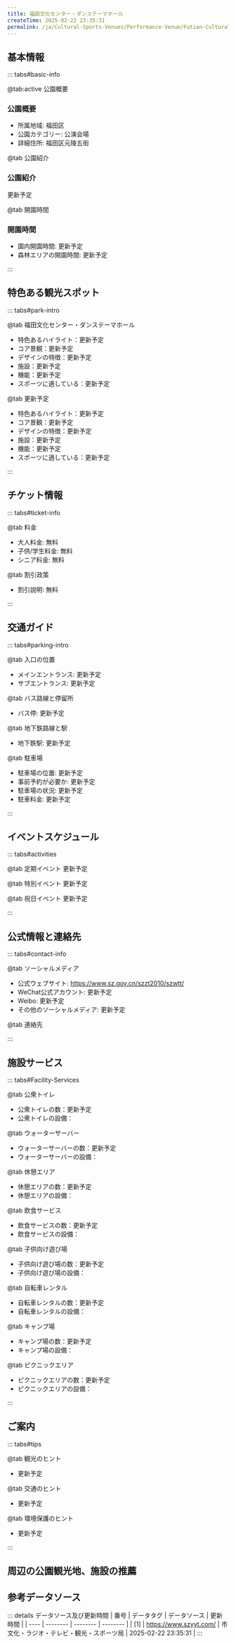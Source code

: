 ```yaml
---
title: 福田文化センター・ダンステーマホール
createTime: 2025-02-22 23:35:31
permalink: /ja/Cultural-Sports-Venues/Performance-Venue/Futian-Cultural-Center·Dance-Theme-Pavilion/
---
```



<script setup>
import ImageSwiper from '/.vuepress/theme/components/ImageSwiper.vue'
// 轮播图数据
const swiperItems = [
    {
                link: 'https://www.szyyt.com/vancheerfile/images/2024/12/20241206143332910.jpg',
                title: '福田文化センター・ダンステーマホール',
                description: '更新予定...',
                author: '市文化・ラジオ・テレビ・観光・スポーツ局',
                date: '2025/02/23'
                },
  {
                link: 'https://www.szyyt.com/vancheerfile/images/2024/12/20241206143332910.jpg',
                title: '福田文化センター・ダンステーマホール',
                description: '更新予定...',
                author: '市文化・ラジオ・テレビ・観光・スポーツ局',
                date: '2025/02/23'
                }
]
// 配置项
const swiperConfig = {
  height: 500,
  showInfo: true
}
</script>
<!-- 轮播图组件 -->
<ImageSwiper :items="swiperItems" :config="swiperConfig" />



## 基本情報

::: tabs#basic-info

@tab:active 公園概要
### 公園概要
- 所属地域: 福田区
- 公園カテゴリー: 公演会場
- 詳細住所: 福田区元陵五街

@tab 公園紹介
### 公園紹介
更新予定

@tab 開園時間
### 開園時間
- 園内開園時間: 更新予定
- 森林エリアの開園時間: 更新予定

:::

## 特色ある観光スポット

::: tabs#park-intro

@tab 福田文化センター・ダンステーマホール
<ImageCard
image="https://www.szyyt.com/vancheerfile/images/2024/12/20241206143332910.jpg"
    title="福田文化センター・ダンステーマホール"
    description="更新予定"
    date=""
    author="市文化・ラジオ・テレビ・観光・スポーツ局"
/>


- 特色あるハイライト：更新予定
- コア景観：更新予定
- デザインの特徴：更新予定
- 施設：更新予定
- 機能：更新予定
- スポーツに適している：更新予定

@tab 更新予定
<ImageCard
image="https://www.szyyt.com/vancheerfile/images/2024/12/20241206143332910.jpg"
    title="福田文化センター・ダンステーマホール"
    description="更新予定"
    date=""
    author="市文化・ラジオ・テレビ・観光・スポーツ局"
/>


- 特色あるハイライト：更新予定
- コア景観：更新予定
- デザインの特徴：更新予定
- 施設：更新予定
- 機能：更新予定
- スポーツに適している：更新予定

:::

## チケット情報

::: tabs#ticket-info

@tab 料金
- 大人料金: 無料
- 子供/学生料金: 無料
- シニア料金: 無料

@tab 割引政策
- 割引説明: 無料

:::

## 交通ガイド

::: tabs#parking-intro

@tab 入口の位置
- メインエントランス: 更新予定
- サブエントランス: 更新予定

@tab バス路線と停留所
- バス停: 更新予定

@tab 地下鉄路線と駅
- 地下鉄駅: 更新予定

@tab 駐車場
- 駐車場の位置: 更新予定
- 事前予約が必要か: 更新予定
- 駐車場の状況: 更新予定
- 駐車料金: 更新予定

:::

## イベントスケジュール

::: tabs#activities

@tab 定期イベント
更新予定

@tab 特別イベント
更新予定

@tab 祝日イベント
更新予定

:::

## 公式情報と連絡先

::: tabs#contact-info

@tab ソーシャルメディア
- 公式ウェブサイト: https://www.sz.gov.cn/szzt2010/szwtt/
- WeChat公式アカウント: 更新予定
- Weibo: 更新予定
- その他のソーシャルメディア: 更新予定

@tab 連絡先

:::

## 施設サービス

::: tabs#Facility-Services

@tab 公衆トイレ
- 公衆トイレの数：更新予定
- 公衆トイレの設備：

@tab ウォーターサーバー
- ウォーターサーバーの数：更新予定
- ウォーターサーバーの設備：

@tab 休憩エリア
- 休憩エリアの数：更新予定
- 休憩エリアの設備：

@tab 飲食サービス
- 飲食サービスの数：更新予定
- 飲食サービスの設備：

@tab 子供向け遊び場
- 子供向け遊び場の数：更新予定
- 子供向け遊び場の設備：

@tab 自転車レンタル
- 自転車レンタルの数：更新予定
- 自転車レンタルの設備：

@tab キャンプ場
- キャンプ場の数：更新予定
- キャンプ場の設備：

@tab ピクニックエリア
- ピクニックエリアの数：更新予定
- ピクニックエリアの設備：

:::

## ご案内

::: tabs#tips

@tab 観光のヒント
- 更新予定

@tab 交通のヒント
- 更新予定

@tab 環境保護のヒント
- 更新予定

:::

## 周辺の公園観光地、施設の推薦

<CardGrid>
  <ImageCard
        image="https://www.sz.gov.cn/img/4/4224/4224435/11485498.png"
        title="福田文化センター・石下ドラマテーマ博物館"
        description="福田文化体育センター演劇テーマホールの建築面積は約7,997平方メートルで、24時間学習室、展示ホール、レジャーバー、リハーサル室、ソファエリア、文化ボランティアステーション、約600人を収容できる劇場などの施設を備えています。年間を通じて、芸術ソファ、多次元演劇革新ワークショップ、週末演劇集会など、一連の定期的なイベントを開催しています。博物館は演劇をテーマとし、孟景輝福田演劇スタジオ、潘存心福田児童演劇発展スタジオなどの演劇創作・公演ユニットとの協力を通じて、福田での「中国児童青少年演劇芸術普及促進センター」第1陣の設立を機に、オリジナル演劇、地方演劇、青少年演劇の発展を積極的に推進し、現代演劇ビエンナーレや福田児童教育演劇週間などのブランド活動を開催して、福田を演劇の高原に築くことに力を注いでいます。"
        href="/ja/Cultural-Sports-Venues/Performance-Venue/Futian-Cultural-Center·Shixia-Drama-Theme-Pavilion/"
        author="更新予定"
        date="2025/01/02"
      />
      <ImageCard
        image="https://www.sz.gov.cn/img/4/4224/4224435/11485498.png"
        title="福田文化センター・石下ドラマテーマ博物館"
        description="福田文化体育センター演劇テーマホールの建築面積は約7,997平方メートルで、24時間学習室、展示ホール、レジャーバー、リハーサル室、ソファエリア、文化ボランティアステーション、約600人を収容できる劇場などの施設を備えています。年間を通じて、芸術ソファ、多次元演劇革新ワークショップ、週末演劇集会など、一連の定期的なイベントを開催しています。博物館は演劇をテーマとし、孟景輝福田演劇スタジオ、潘存心福田児童演劇発展スタジオなどの演劇創作・公演ユニットとの協力を通じて、福田での「中国児童青少年演劇芸術普及促進センター」第1陣の設立を機に、オリジナル演劇、地方演劇、青少年演劇の発展を積極的に推進し、現代演劇ビエンナーレや福田児童教育演劇週間などのブランド活動を開催して、福田を演劇の高原に築くことに力を注いでいます。"
        href="/ja/Cultural-Sports-Venues/Performance-Venue/Futian-Cultural-Center·Shixia-Drama-Theme-Pavilion/"
        author="更新予定"
        date="2025/01/02"
      />
    </CardGrid>


## 参考データソース

::: details データソース及び更新時間
| 番号 | データタグ | データソース | 更新時間 |
| ---- | -------- | -------- | -------- |
| [1] | https://www.szyyt.com/ | 市文化・ラジオ・テレビ・観光・スポーツ局 | 2025-02-22 23:35:31 |
:::

